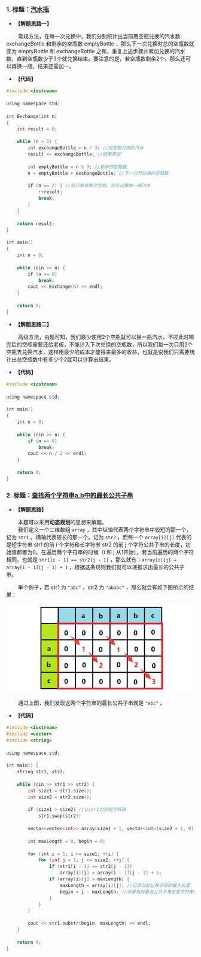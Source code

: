 ### 1. 标题：[汽水瓶](https://www.nowcoder.com/practice/fe298c55694f4ed39e256170ff2c205f?tpId=37&&tqId=21245&rp=1&ru=/activity/oj&qru=/ta/huawei/question-ranking)
- **【解题思路一】**<br>

&#160; &#160; &#160; &#160; 常规方法，在每一次兑换中，我们分别统计出当前用空瓶兑换的汽水数 exchangeBottle 和剩余的空瓶数 emptyBottle ，那么下一次兑换时总的空瓶数就变为 emptyBottle 和 exchangeBottle 之和，重复上述步骤并累加兑换的汽水数，直到空瓶数少于3个就兑换结束。要注意的是，若空瓶数剩余2个，那么还可以再换一瓶，结果还需加一。<br>

- **【代码】**
```c ++
#include <iostream>

using namespace std;

int Exchange(int n)
{
	int result = 0;

	while (n > 1) {
		int exchangeBottle = n / 3; //用空瓶兑换的汽水
		result += exchangeBottle; //结果累加

		int emptyBottle = n % 3; //剩余的空瓶数
		n = emptyBottle + exchangeBottle; //下一次可兑换的空瓶数

		if (n == 2) { //若只剩余两个空瓶，则可以再换一瓶汽水
			++result;
			break;
		}
	}

	return result;
}

int main()
{
	int n = 0;

	while (cin >> n) {
		if (n == 0)
			break;
		cout << Exchange(n) << endl;
	}

	return 0;
}
```

- **【解题思路二】**<br>

&#160; &#160; &#160; &#160; 高级方法，由题可知，我们最少使用2个空瓶就可以换一瓶汽水，不过此时喝完后的空瓶需要还给老板，不能计入下次兑换的空瓶数，所以我们每一次只用2个空瓶去兑换汽水，这样用最少的成本才能得来最多的收益，也就是说我们只需要统计出总空瓶数中有多少个2就可以计算出结果。<br>

- **【代码】**
```c ++
#include <iostream>

using namespace std;

int main()
{
	int n = 0;

	while (cin >> n) {
		if (n == 0)
			break;
		cout << n / 2 << endl;
	}

	return 0;
}
```

### 2. 标题：[查找两个字符串a,b中的最长公共子串](https://www.nowcoder.com/practice/181a1a71c7574266ad07f9739f791506?tpId=37&&tqId=21288&rp=1&ru=/activity/oj&qru=/ta/huawei/question-ranking)
- **【解题思路】**<br>

&#160; &#160; &#160; &#160; 本题可以采用**动态规划**的思想来解题。<br>
&#160; &#160; &#160; &#160; 我们定义一个二维数组 `array` ，其中纵轴代表两个字符串中较短的那一个，记为 `str1` ，横轴代表较长的那一个，记为 `str2` ，而每一个 `array[i][j]` 代表的是短字符串 str1 的前 i 个字符和长字符串 str2 的前 j 个字符公共子串的长度，初始值都置为0。在遍历两个字符串的时候（i 和 j 从1开始），若当前遍历的两个字符相同，也就是 `str1[i - 1] == str2[j - 1]` ，那么就有：`array[i][j] = array[i - 1][j - 1] + 1` ，根据这条规则我们就可以递推求出最长的公共子串。<br>

&#160; &#160; &#160; &#160; 举个例子，若 str1 为 `"abc"` ，str2 为 `"ababc"` ，那么就会有如下图所示的结果：<br>

![image](https://github.com/X-Perseverance/ProblemSet/blob/master/images/day19Array.png)<br>

&#160; &#160; &#160; &#160; 通过上图，我们发现这两个字符串的最长公共子串就是 `"abc"` 。<br>

- **【代码】**
```c ++
#include <iostream>
#include <vector>
#include <string>

using namespace std;

int main() {
	string str1, str2;

	while (cin >> str1 >> str2) {
		int size1 = str1.size();
		int size2 = str2.size();

		if (size1 > size2) //让str1为较短字符串
			str1.swap(str2);

		vector<vector<int>> array(size1 + 1, vector<int>(size2 + 1, 0));

		int maxLength = 0, begin = 0;

		for (int i = 1; i <= size1; ++i) {
			for (int j = 1; j <= size2; ++j) {
				if (str1[i - 1] == str2[j - 1])
					array[i][j] = array[i - 1][j - 1] + 1;
				if (array[i][j] > maxLength) {
					maxLength = array[i][j]; //记录当前公共子串的最大长度
					begin = i - maxLength; //记录当前最长公共子串在短字符串str1中的起始位置
				}
			}
		}

		cout << str1.substr(begin, maxLength) << endl;
	}

	return 0;
}
```
